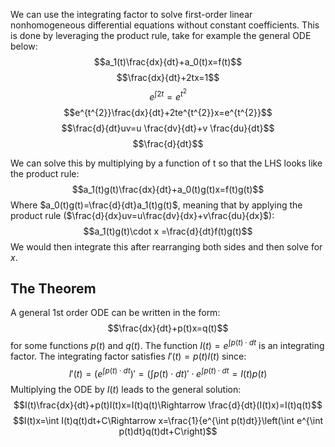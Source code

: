 We can use the integrating factor to solve first-order linear nonhomogeneous differential equations without constant coefficients.
This is done by leveraging the product rule, take for example the general ODE below:
$$a_1(t)\frac{dx}{dt}+a_0(t)x=f(t)$$
$$\frac{dx}{dt}+2tx=1$$
$$e^{\int2t}=e^{t^{2}}$$
$$e^{t^{2}}\frac{dx}{dt}+2te^{t^{2}}x=e^{t^{2}}$$
$$\frac{d}{dt}uv=u \frac{dv}{dt}+v \frac{du}{dt}$$
$$\frac{d}{dt}$$

We can solve this by multiplying by a function of t so that the LHS looks like the product rule:
$$a_1(t)g(t)\frac{dx}{dt}+a_0(t)g(t)x=f(t)g(t)$$
Where $a_0(t)g(t)=\frac{d}{dt}a_1(t)g(t)$, meaning that by applying the product rule ($\frac{d}{dx}uv=u\frac{dv}{dx}+v\frac{du}{dx}$):
$$a_1(t)g(t)\cdot x =\frac{d}{dt}f(t)g(t)$$
We would then integrate this after rearranging both sides and then solve for $x$.
## The Theorem
A general 1st order ODE can be written in the form:
$$\frac{dx}{dt}+p(t)x=q(t)$$
for some functions $p(t)$ and $q(t)$. The function $I(t)=e^{\int p(t)\cdot dt}$ is an integrating factor. The integrating factor satisfies $I'(t)=p(t)I(t)$ since:
$$I'(t)=(e^{\int p(t)\cdot dt})'=\left(\int p(t)\cdot dt\right)'\cdot e^{\int p(t)\cdot dt}=I(t)p(t)$$
Multiplying the ODE by $I(t)$ leads to the general solution:
$$I(t)\frac{dx}{dt}+p(t)I(t)x=I(t)q(t)\Rightarrow \frac{d}{dt}(I(t)x)=I(t)q(t)$$
$$I(t)x=\int I(t)q(t)dt+C\Rightarrow x=\frac{1}{e^{\int p(t)dt}}\left(\int e^{\int p(t)dt}q(t)dt+C\right)$$
